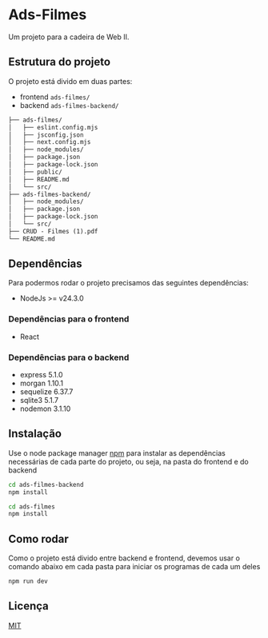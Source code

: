 # Ads-Filmes

Um projeto para a cadeira de Web II. 

## Estrutura do projeto

O projeto está divido em duas partes:

- frontend `ads-filmes/`
- backend `ads-filmes-backend/`


```txt
├── ads-filmes/
│   ├── eslint.config.mjs
│   ├── jsconfig.json
│   ├── next.config.mjs
│   ├── node_modules/
│   ├── package.json
│   ├── package-lock.json
│   ├── public/
│   ├── README.md
│   └── src/
├── ads-filmes-backend/
│   ├── node_modules/
│   ├── package.json
│   ├── package-lock.json
│   └── src/
├── CRUD - Filmes (1).pdf
└── README.md
```

## Dependências

Para podermos rodar o projeto precisamos das seguintes dependências:

- NodeJs >= v24.3.0

### Dependências para o frontend

- React

### Dependências para o backend

- express   5.1.0
- morgan    1.10.1
- sequelize 6.37.7
- sqlite3   5.1.7
- nodemon   3.1.10

## Instalação

Use o node package manager [npm](https://docs.npmjs.com/about-npm) para instalar as dependências necessárias de cada parte do projeto, ou seja,
na pasta do frontend e do backend

```bash
cd ads-filmes-backend
npm install 
```


```bash
cd ads-filmes
npm install
```


## Como rodar

Como o projeto está divido entre backend e frontend, devemos usar o comando abaixo em cada pasta para iniciar os programas de cada um deles

```bash
npm run dev
```

## Licença

[MIT](https://choosealicense.com/licenses/mit/)
